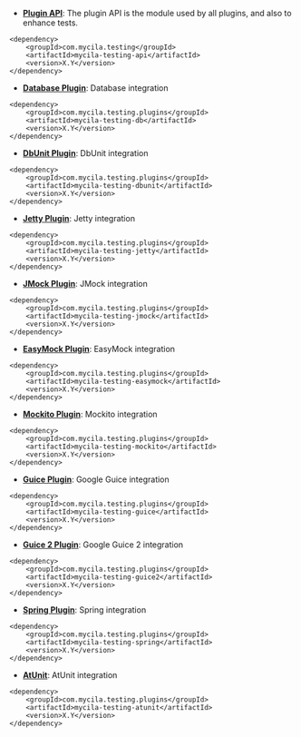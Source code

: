   * **[Plugin API](TestingAPI.md)**: The plugin API is the module used by all plugins, and also to enhance tests.

```
<dependency>
    <groupId>com.mycila.testing</groupId>
    <artifactId>mycila-testing-api</artifactId>
    <version>X.Y</version>
</dependency>
```

  * **[Database Plugin](PluginDB.md)**: Database integration

```
<dependency>
    <groupId>com.mycila.testing.plugins</groupId>
    <artifactId>mycila-testing-db</artifactId>
    <version>X.Y</version>
</dependency>
```

  * **[DbUnit Plugin](PluginDbUnit.md)**: DbUnit integration

```
<dependency>
    <groupId>com.mycila.testing.plugins</groupId>
    <artifactId>mycila-testing-dbunit</artifactId>
    <version>X.Y</version>
</dependency>
```

  * **[Jetty Plugin](PluginJetty.md)**: Jetty integration

```
<dependency>
    <groupId>com.mycila.testing.plugins</groupId>
    <artifactId>mycila-testing-jetty</artifactId>
    <version>X.Y</version>
</dependency>
```

  * **[JMock Plugin](PluginJMock2.md)**: JMock integration

```
<dependency>
    <groupId>com.mycila.testing.plugins</groupId>
    <artifactId>mycila-testing-jmock</artifactId>
    <version>X.Y</version>
</dependency>
```

  * **[EasyMock Plugin](PluginEasyMock2.md)**: EasyMock integration

```
<dependency>
    <groupId>com.mycila.testing.plugins</groupId>
    <artifactId>mycila-testing-easymock</artifactId>
    <version>X.Y</version>
</dependency>
```

  * **[Mockito Plugin](PluginMockito.md)**: Mockito integration

```
<dependency>
    <groupId>com.mycila.testing.plugins</groupId>
    <artifactId>mycila-testing-mockito</artifactId>
    <version>X.Y</version>
</dependency>
```

  * **[Guice Plugin](PluginGuice1.md)**: Google Guice integration

```
<dependency>
    <groupId>com.mycila.testing.plugins</groupId>
    <artifactId>mycila-testing-guice</artifactId>
    <version>X.Y</version>
</dependency>
```

  * **[Guice 2 Plugin](PluginGuice2.md)**: Google Guice 2 integration

```
<dependency>
    <groupId>com.mycila.testing.plugins</groupId>
    <artifactId>mycila-testing-guice2</artifactId>
    <version>X.Y</version>
</dependency>
```

  * **[Spring Plugin](PluginSpring.md)**: Spring integration

```
<dependency>
    <groupId>com.mycila.testing.plugins</groupId>
    <artifactId>mycila-testing-spring</artifactId>
    <version>X.Y</version>
</dependency>
```

  * **[AtUnit](PluginAtUnit.md)**: AtUnit integration

```
<dependency>
    <groupId>com.mycila.testing.plugins</groupId>
    <artifactId>mycila-testing-atunit</artifactId>
    <version>X.Y</version>
</dependency>
```